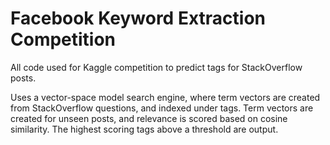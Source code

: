 Facebook Keyword Extraction Competition
===============================================================================

All code used for Kaggle competition to predict tags for StackOverflow posts.

Uses a vector-space model search engine, where term vectors are created from StackOverflow questions, and indexed under tags. Term vectors are created for unseen posts, and relevance is scored based on cosine similarity. The highest scoring tags above a threshold are output.
